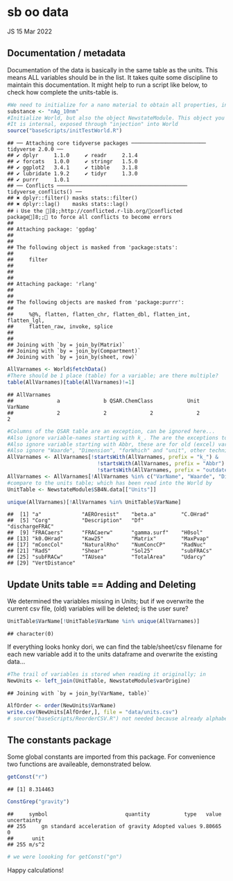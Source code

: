 sb oo data
================
JS
15 Mar 2022

## Documentation / metadata

Documentation of the data is basically in the same table as the units.
This means ALL variables should be in the list. It takes quite some
discipline to maintain this documentation. It might help to run a script
like below, to check how complete the units-table is.

``` r
#We need to initialize for a nano material to obtain all properties, including those only needed for nanomaterials
substance <- "nAg_10nm"
#Initialize World, but also the object NewstateModule. This object you don't use, normally. 
#It is internal, exposed through "injection" into World
source("baseScripts/initTestWorld.R")
```

    ## ── Attaching core tidyverse packages ──────────────────────── tidyverse 2.0.0 ──
    ## ✔ dplyr     1.1.0     ✔ readr     2.1.4
    ## ✔ forcats   1.0.0     ✔ stringr   1.5.0
    ## ✔ ggplot2   3.4.1     ✔ tibble    3.1.8
    ## ✔ lubridate 1.9.2     ✔ tidyr     1.3.0
    ## ✔ purrr     1.0.1     
    ## ── Conflicts ────────────────────────────────────────── tidyverse_conflicts() ──
    ## ✖ dplyr::filter() masks stats::filter()
    ## ✖ dplyr::lag()    masks stats::lag()
    ## ℹ Use the ]8;;http://conflicted.r-lib.org/conflicted package]8;; to force all conflicts to become errors
    ## 
    ## Attaching package: 'ggdag'
    ## 
    ## 
    ## The following object is masked from 'package:stats':
    ## 
    ##     filter
    ## 
    ## 
    ## 
    ## Attaching package: 'rlang'
    ## 
    ## 
    ## The following objects are masked from 'package:purrr':
    ## 
    ##     %@%, flatten, flatten_chr, flatten_dbl, flatten_int, flatten_lgl,
    ##     flatten_raw, invoke, splice
    ## 
    ## 
    ## Joining with `by = join_by(Matrix)`
    ## Joining with `by = join_by(Compartment)`
    ## Joining with `by = join_by(sheet, row)`

``` r
AllVarnames <- World$fetchData() 
#There should be 1 place (table) for a variable; are there multiple?
table(AllVarnames)[table(AllVarnames)!=1]
```

    ## AllVarnames
    ##              a              b QSAR.ChemClass           Unit        VarName 
    ##              2              2              2              2              2

``` r
#Columns of the QSAR table are an exception, can be ignored here...
#Also ignore variable-names starting with k_. The are the exceptions to the described process from-and-to data
#Also ignore variable starting with Abbr, these are for old (excel) variable naming convention
#Also ignore "Waarde", "Dimension", "forWhich" and "unit", other technicalities...
AllVarnames <- AllVarnames[!startsWith(AllVarnames, prefix = "k_") & 
                             !startsWith(AllVarnames, prefix = "Abbr") &
                             !startsWith(AllVarnames, prefix = "outdated")]
AllVarnames <- AllVarnames[!AllVarnames %in% c("VarName", "Waarde", "Dimension", "forWhich", "Unit", "table")] 
#compare to the units table; which has been read into the World by 
UnitTable <- NewstateModule$SB4N.data[["Units"]]

unique(AllVarnames)[!AllVarnames %in% UnitTable$VarName]
```

    ##  [1] "a"             "AEROresist"    "beta.a"        "C.OHrad"      
    ##  [5] "Corg"          "Description"   "Df"            "dischargeFRAC"
    ##  [9] "FRACaers"      "FRACaerw"      "gamma.surf"    "H0sol"        
    ## [13] "k0.OHrad"      "Kaw25"         "Matrix"        "MaxPvap"      
    ## [17] "mConcCol"      "NaturalRho"    "NumConcCP"     "RadNuc"       
    ## [21] "RadS"          "Shear"         "Sol25"         "subFRACs"     
    ## [25] "subFRACw"      "TAUsea"        "TotalArea"     "Udarcy"       
    ## [29] "VertDistance"

## Update Units table == Adding and Deleting

We determined the variables missing in Units; but if we overwrite the
current csv file, (old) variables will be deleted; is the user sure?

``` r
UnitTable$VarName[!UnitTable$VarName %in% unique(AllVarnames)]
```

    ## character(0)

If everything looks honky dori, we can find the table/sheet/csv filename
for each new variable add it to the units dataframe and overwrite the
existing data…

``` r
#The trail of variables is stored when reading it originally; in 
NewUnits <- left_join(UnitTable, NewstateModule$varOrigine)
```

    ## Joining with `by = join_by(VarName, table)`

``` r
AlfOrder <- order(NewUnits$VarName)
write.csv(NewUnits[AlfOrder,], file = "data/units.csv")
# source("baseScripts/ReorderCSV.R") not needed because already alphabetic
```

## The constants package

Some global constants are imported from this package. For convenience
two functions are availeable, demonstrated below.

``` r
getConst("r")
```

    ## [1] 8.314463

``` r
ConstGrep("gravity")
```

    ##     symbol                         quantity           type   value uncertainty
    ## 255     gn standard acceleration of gravity Adopted values 9.80665           0
    ##      unit
    ## 255 m/s^2

``` r
# we were loooking for getConst("gn")
```

Happy calculations!
